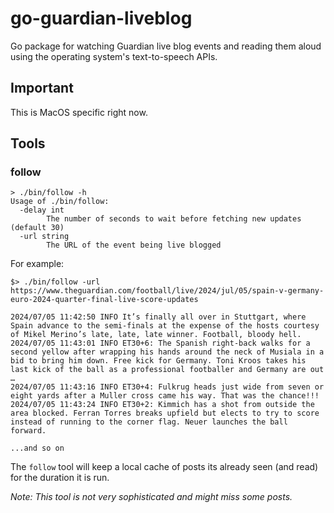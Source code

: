 # go-guardian-liveblog

Go package for watching Guardian live blog events and reading them aloud using the operating system's text-to-speech APIs.

## Important

This is MacOS specific right now.

## Tools


### follow

```
> ./bin/follow -h
Usage of ./bin/follow:
  -delay int
    	The number of seconds to wait before fetching new updates (default 30)
  -url string
    	The URL of the event being live blogged
```

For example:

```
$> ./bin/follow -url https://www.theguardian.com/football/live/2024/jul/05/spain-v-germany-euro-2024-quarter-final-live-score-updates

2024/07/05 11:42:50 INFO It’s finally all over in Stuttgart, where Spain advance to the semi-finals at the expense of the hosts courtesy of Mikel Merino’s late, late, late winner. Football, bloody hell.
2024/07/05 11:43:01 INFO ET30+6: The Spanish right-back walks for a second yellow after wrapping his hands around the neck of Musiala in a bid to bring him down. Free kick for Germany. Toni Kroos takes his last kick of the ball as a professional footballer and Germany are out …
2024/07/05 11:43:16 INFO ET30+4: Fulkrug heads just wide from seven or eight yards after a Muller cross came his way. That was the chance!!!
2024/07/05 11:43:24 INFO ET30+2: Kimmich has a shot from outside the area blocked. Ferran Torres breaks upfield but elects to try to score instead of running to the corner flag. Neuer launches the ball forward.

...and so on
```

The `follow` tool will keep a local cache of posts its already seen (and read) for the duration it is run.

_Note: This tool is not very sophisticated and might miss some posts._
